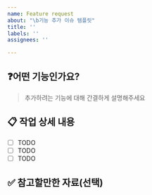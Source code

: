 ```yaml
---
name: Feature request
about: "\b기능 추가 이슈 템플릿"
title: ''
labels: ''
assignees: ''

---
```


## ❓어떤 기능인가요?

> 추가하려는 기능에 대해 간결하게 설명해주세요

## 📋 작업 상세 내용

- [ ] TODO
- [ ] TODO
- [ ] TODO

## ✅ 참고할만한 자료(선택)
